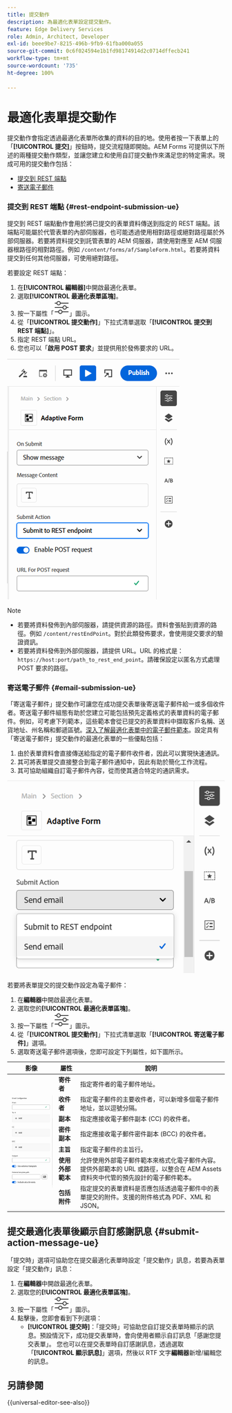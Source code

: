 ```yaml
---
title: 提交動作
description: 為最適化表單設定提交動作。
feature: Edge Delivery Services
role: Admin, Architect, Developer
exl-id: beee9be7-8215-496b-9fb9-61fba000a055
source-git-commit: 0c6f024594e1b1fd98174914d2c0714dffecb241
workflow-type: tm+mt
source-wordcount: '735'
ht-degree: 100%

---
```


# 最適化表單提交動作

提交動作會指定透過最適化表單所收集的資料的目的地。使用者按一下表單上的「**[!UICONTROL 提交]**」按鈕時，提交流程隨即開始。AEM Forms 可提供以下所述的兩種提交動作類型，並讓您建立和使用自訂提交動作來滿足您的特定需求。現成可用的提交動作包括：

<!--To define a Submit Action for an Adaptive Form, you use the Properties dialog of the **Adaptive Form block** in the **Editor**-->

* [提交到 REST 端點](#rest-endpoint-submission-ue)
* [寄送電子郵件](#email-submission-ue)


### 提交到 REST 端點 {#rest-endpoint-submission-ue}

提交到 REST 端點動作會用於將已提交的表單資料傳送到指定的 REST 端點。該端點可能屬於代管表單的內部伺服器，也可能透過使用相對路徑或絕對路徑屬於外部伺服器。若要將資料提交到託管表單的 AEM 伺服器，請使用對應至 AEM 伺服器根路徑的相對路徑。例如 `/content/forms/af/SampleForm.html`。若要將資料提交到任何其他伺服器，可使用絕對路徑。

<!--Configuring the Submit Action to REST Endpoint for Adaptive Forms offers several benefits such as:  
* It facilitates seamless integration of form data with external systems and services via RESTful APIs.  
* Offers flexibility in managing data submissions from Adaptive Forms, accommodating dynamic and complex data structures.  
* Allows dynamic mapping of form fields to parameters within the REST endpoint URL, enabling adaptable and customizable data submissions.
-->



若要設定 REST 端點：

1. 在&#x200B;**[!UICONTROL 編輯器]**&#x200B;中開啟最適化表單。
1. 選取&#x200B;**[!UICONTROL 最適化表單區塊]**。
1. 按一下屬性「![properties](/help/forms/assets/Smock_Properties_18_N.svg)」圖示。
1. 從「**[!UICONTROL 提交動作]**」下拉式清單選取「**[!UICONTROL 提交到 REST 端點]**」。
1. 指定 REST 端點 URL。
1. 您也可以「**啟用 POST 要求**」並提供用於發佈要求的 URL。

![啟用最適化表單的發佈要求](/help/forms/assets/enable-post-request-ue.png)

>[!NOTE]
>
> * 若要將資料發佈到內部伺服器，請提供資源的路徑。資料會張貼到資源的路徑。例如 `/content/restEndPoint`。對於此類發佈要求，會使用提交要求的驗證資訊。
> * 若要將資料發佈到外部伺服器，請提供 URL。URL 的格式是：`https://host:port/path_to_rest_end_point`。請確保設定以匿名方式處理 POST 要求的路徑。

### 寄送電子郵件 {#email-submission-ue}

「寄送電子郵件」提交動作可讓您在成功提交表單後寄送電子郵件給一或多個收件者。寄送電子郵件組態有助於您建立可能包括預先定義格式的表單資料的電子郵件。例如，可考慮下列範本，這些範本會從已提交的表單資料中擷取客戶名稱、送貨地址、州名稱和郵遞區號。[深入了解最適化表單中的電子郵件範本](/help/forms/html-email-templates-in-adaptive-forms.md)。設定具有「寄送電子郵件」提交動作的最適化表單的一些優點包括：

1. 由於表單資料會直接傳送給指定的電子郵件收件者，因此可以實現快速通訊。
1. 其可將表單提交直接整合到電子郵件通知中，因此有助於簡化工作流程。
1. 其可協助組織自訂電子郵件內容，從而使其適合特定的通訊需求。

![通用編輯器中的最適化表單屬性](/help/forms/assets/submit-actions-ue.png)


若要將表單提交的提交動作設定為電子郵件：

1. 在&#x200B;**編輯器**&#x200B;中開啟最適化表單。
1. 選取您的&#x200B;**[!UICONTROL 最適化表單區塊]**。
1. 按一下屬性「![properties](/help/forms/assets/Smock_Properties_18_N.svg)」圖示。
1. 從「**[!UICONTROL 提交動作]**」下拉式清單選取「**[!UICONTROL 寄送電子郵件]**」選項。
1. 選取寄送電子郵件選項後，您即可設定下列屬性，如下圖所示。

<table>
  <thead>
    <tr>
      <th>影像</th>
      <th>屬性</th>
      <th>說明</th>
    </tr>
  </thead>
  <tbody>
    <tr>
    <td rowspan="7"><img src="/help/forms/assets/email-config-ue.png" alt="電子郵件組態"></td> 
    <td><b>寄件者</td>
    <td>指定寄件者的電子郵件地址。</td>
    </tr>
    <tr>
      <td><b>收件者</td>
      <td>指定電子郵件的主要收件者，可以新增多個電子郵件地址，並以逗號分隔。</td>
    </tr>
    <tr>
      <td><b>副本</td>
      <td>指定應接收電子郵件副本 (CC) 的收件者。</td>
    </tr>
    <tr>
      <td><b>密件副本</td>
      <td>指定應接收電子郵件密件副本 (BCC) 的收件者。</td>
    </tr>
    <tr>
      <td><b>主旨</td>
      <td>指定電子郵件的主旨行。</td>
    </tr>
    <tr>
      <td><b>使用外部範本</td>
      <td>允許使用外部電子郵件範本來格式化電子郵件內容。提供外部範本的 URL 或路徑，以整合在 AEM Assets 資料夾中代管的預先設計的電子郵件範本。</td>
    </tr>
    <tr>
      <td><b>包括附件</td>
      <td>指定提交的表單資料是否應包括透過電子郵件中的表單提交的附件。支援的附件格式為 PDF、XML 和 JSON。</td>
    </tr>
  </tbody>
</table>






<!--
        
        * **From**: The email address of the sender.
        * **To**: Specify the primary recipients of the email, multiple email addresses can be added, separated by commas.
        * **CC**: Specify the recipients who should receive a carbon copy (CC) of the email.
        * **BCC**: Specify the recipients who should receive a blind carbon copy (BCC) of the email.
        * **Subject**: Specify the subject line of the email.
        * **Use External Template**: Enables the use of an external email template for formatting the email content. Provide the URL or path to the External template path to integrate a pre-designed email template hosted in your AEM Assets folder.
        * **Include Attachment**: Specifies whether the submitted form data should include an attachment submitted through the form in the email.

    {width=50%,height=50%}![Enable post request for adaptive forms](/help/forms/assets/email-config-ue.png)

-->

## 提交最適化表單後顯示自訂感謝訊息 {#submit-action-message-ue}

「提交時」選項可協助您在提交最適化表單時設定「提交動作」訊息，若要為表單設定「提交動作」訊息：

1. 在&#x200B;**編輯器**&#x200B;中開啟最適化表單。
1. 選取您的&#x200B;**[!UICONTROL 最適化表單區塊]**。
1. 按一下屬性「![properties](/help/forms/assets/Smock_Properties_18_N.svg)」圖示。
1. 點擊後，您即會看到下列選項：
   * **[!UICONTROL 提交時]**：「提交時」可協助您自訂提交表單時顯示的訊息。預設情況下，成功提交表單時，會向使用者顯示自訂訊息「感謝您提交表單」。
您也可以在提交表單時自訂感謝訊息，透過選取「**[!UICONTROL 顯示訊息]**」選項，然後以 RTF 文字&#x200B;**編輯器**&#x200B;新增/編輯您的訊息。


## 另請參閱

{{universal-editor-see-also}}

